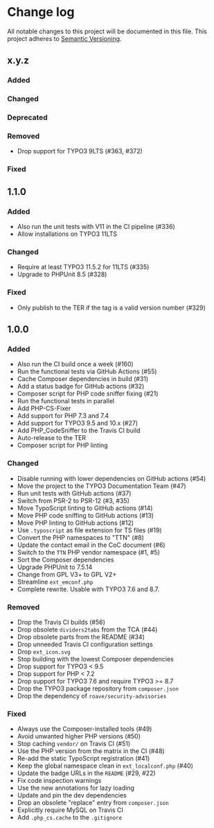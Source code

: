 # Change log

All notable changes to this project will be documented in this file.
This project adheres to [Semantic Versioning](https://semver.org/).

## x.y.z

### Added

### Changed

### Deprecated

### Removed
- Drop support for TYPO3 9LTS (#363, #372)

### Fixed

## 1.1.0

### Added
- Also run the unit tests with V11 in the CI pipeline (#336)
- Allow installations on TYPO3 11LTS

### Changed
- Require at least TYPO3 11.5.2 for 11LTS (#335)
- Upgrade to PHPUnit 8.5 (#328)

### Fixed
- Only publish to the TER if the tag is a valid version number (#329)

## 1.0.0

### Added
- Also run the CI build once a week (#160)
- Run the functional tests via GitHub Actions (#55)
- Cache Composer dependencies in build (#31)
- Add a status badge for GitHub actions (#32)
- Composer script for PHP code sniffer fixing (#21)
- Run the functional tests in parallel
- Add PHP-CS-Fixer
- Add support for PHP 7.3 and 7.4
- Add support for TYPO3 9.5 and 10.x (#27)
- Add PHP_CodeSniffer to the Travis CI build
- Auto-release to the TER
- Composer script for PHP linting

### Changed
- Disable running with lower dependencies on GitHub actions (#54)
- Move the project to the TYPO3 Documentation Team (#47)
- Run unit tests with GitHub actions (#37)
- Switch from PSR-2 to PSR-12 (#3, #35)
- Move TypoScript linting to GitHub actions (#14)
- Move PHP code sniffing to GitHub actions (#13)
- Move PHP linting to GitHub actions (#12)
- Use `.typoscript` as file extension for TS files (#19)
- Convert the PHP namespaces to "TTN" (#8)
- Update the contact email in the CoC document (#6)
- Switch to the `TTN` PHP vendor namespace (#1, #5)
- Sort the Composer dependencies
- Upgrade PHPUnit to 7.5.14
- Change from GPL V3+ to GPL V2+
- Streamline `ext_emconf.php`
- Complete rewrite. Usable with TYPO3 7.6 and 8.7.

### Removed
- Drop the Travis CI builds (#56)
- Drop obsolete `dividers2tabs` from the TCA (#44)
- Drop obsolete parts from the README (#34)
- Drop unneeded Travis CI configuration settings
- Drop `ext_icon.svg`
- Stop building with the lowest Composer dependencies
- Drop support for TYPO3 < 9.5
- Drop support for PHP < 7.2
- Drop support for TYPO3 7.6 and require TYPO3 >= 8.7
- Drop the TYPO3 package repository from `composer.json`
- Drop the dependency of `roave/security-advisories`

### Fixed
- Always use the Composer-installed tools (#49)
- Avoid unwanted higher PHP versions (#50)
- Stop caching `vendor/` on Travis CI (#51)
- Use the PHP version from the matrix in the CI (#48)
- Re-add the static TypoScript registration (#41)
- Keep the global namespace clean in `ext_localconf.php` (#40)
- Update the badge URLs in the `README` (#29, #22)
- Fix code inspection warnings
- Use the new annotations for lazy loading
- Update and pin the dev dependencies
- Drop an obsolete "replace" entry from `composer.json`
- Explicitly require MySQL on Travis CI
- Add `.php_cs.cache` to the `.gitignore`
